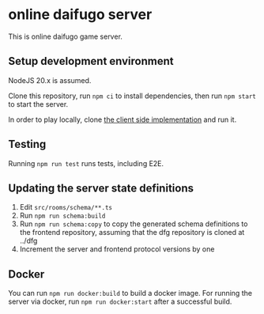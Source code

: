 # online daifugo server

This is online daifugo game server.

## Setup development environment

NodeJS 20.x is assumed.

Clone this repository, run `npm ci` to install dependencies, then run `npm start` to start the server.

In order to play locally, clone [the client side implementation](https://github.com/yncat/dfg) and run it.

## Testing

Running `npm run test` runs tests, including E2E.

## Updating the server state definitions

1. Edit `src/rooms/schema/**.ts`
2. Run `npm run schema:build`
3. Run `npm run schema:copy` to copy the generated schema definitions to the frontend repository, assuming that the dfg repository is cloned at ../dfg
4. Increment the server and frontend protocol versions by one

## Docker

You can run `npm run docker:build` to build a docker image. For running the server via docker, run `npm run docker:start` after a successful build.
